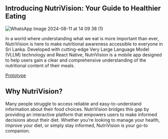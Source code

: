## Introducing NutriVision: Your Guide to Healthier Eating

![WhatsApp Image 2024-08-11 at 14 09 38 (1)](https://github.com/user-attachments/assets/6fa001b8-078d-4854-b733-a31b70287d8a)


In a world where understanding what we eat is more important than ever, NutriVision is here to make nutritional awareness accessible to everyone in Sri Lanka. Developed with cutting-edge Very Large Language Model (VLLM) technology and React Native, NutriVision is a mobile app designed to help users gain a clear and comprehensive understanding of the nutritional content of their meals.

[Prototype](https://www.linkedin.com/posts/sachinthanabuddhika_innovation-entrepreneurship-nutrivision-activity-7229054801127337985-CMAr?utm_source=share&utm_medium=member_desktop)


## Why NutriVision?

Many people struggle to access reliable and easy-to-understand information about their food choices. NutriVision bridges this gap by providing an interactive platform that empowers users to make informed decisions about their diet. Whether you're looking to manage your health, improve your diet, or simply stay informed, NutriVision is your go-to companion.

